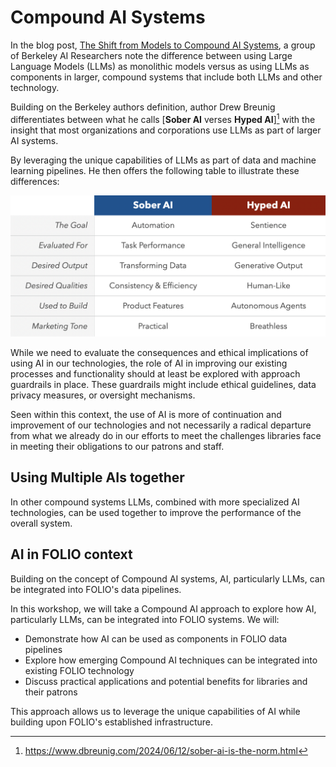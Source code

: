# Compound AI Systems
In the blog post, [The Shift from Models to Compound AI Systems](https://bair.berkeley.edu/blog/2024/02/18/compound-ai-systems/), 
a group of Berkeley AI Researchers note the difference between using Large Language Models (LLMs) 
as monolithic models versus as using LLMs as components in larger, compound systems that include both LLMs and other technology. 

Building on the Berkeley authors definition, author Drew Breunig differentiates between what he calls 
[**Sober AI** verses **Hyped AI**][^SOBER_AI]
with the insight that most organizations and corporations use LLMs as part of larger AI systems.

By leveraging the unique capabilities of LLMs as part of data and machine learning pipelines.
He then offers the following table to illustrate these differences:

![Sober AI verse Hyped AI](sober_vs_hyped.png)

While we need to evaluate the consequences and ethical implications of using AI in our technologies,
the role of AI in improving our existing processes and functionality should at least be explored with
approach guardrails in place. These guardrails might include ethical guidelines, data privacy measures, 
or oversight mechanisms.

Seen within this context, the use of AI is more of continuation and 
improvement of our technologies and not necessarily a radical departure from what we already do in 
our efforts to meet the challenges libraries face in meeting their obligations to our patrons and 
staff.

## Using Multiple AIs together
In other compound systems LLMs, combined with more specialized AI technologies, can be used together
to improve the performance of the overall system. 

## AI in FOLIO context
Building on the concept of Compound AI systems, AI, particularly LLMs, can be integrated into FOLIO's data pipelines. 

In this workshop, we will take a Compound AI approach to explore how AI, particularly LLMs, can be integrated
into FOLIO systems. We will:

- Demonstrate how AI can be used as components in FOLIO data pipelines
- Explore how emerging Compound AI techniques can be integrated into existing FOLIO technology
- Discuss practical applications and potential benefits for libraries and their patrons

This approach allows us to leverage the unique capabilities of AI while building upon FOLIO's established infrastructure.



[^SOBER_AI]: https://www.dbreunig.com/2024/06/12/sober-ai-is-the-norm.html
[^STICKLE_BRICK]: [The Stickle-Brick Approach to Big AI](https://spectrum.ieee.org/large-language-models)
